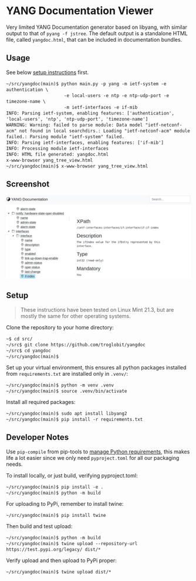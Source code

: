 YANG Documentation Viewer
=========================

Very limited YANG Documentation generator based on libyang, with similar
output to that of `pyang -f jstree`.  The default output is a standalone
HTML file, called `yangdoc.html`, that can be included in documentation
bundles.


Usage
-----

See below [setup instructions](#setup) first.

```
~/src/yangdoc(main)$ python main.py -p yang -m ietf-system -e authentication \
                      -e local-users -e ntp -e ntp-udp-port -e timezone-name \
                      -m ietf-interfaces -e if-mib
INFO: Parsing ietf-system, enabling features: ['authentication', 'local-users', 'ntp', 'ntp-udp-port', 'timezone-name']
WARNING: Warning: failed to parse module: Data model "ietf-netconf-acm" not found in local searchdirs.: Loading "ietf-netconf-acm" module failed.: Parsing module "ietf-system" failed.
INFO: Parsing ietf-interfaces, enabling features: ['if-mib']
INFO: Processing module ietf-interfaces
INFO: HTML file generated: yangdoc.html
x-www-browser yang_tree_view.html
~/src/yangdoc(main)$ x-www-browser yang_tree_view.html
```


Screenshot
----------

![](screenshot.png)


Setup
-----

> These instructions have been tested on Linux Mint 21.3, but
> are mostly the same for other operating systems.

Clone the repository to your home directory:

```
~$ cd src/
~/src$ git clone https://github.com/troglobit/yangdoc
~/src$ cd yangdoc
~/src/yangdoc(main)$
```

Set up your virtual environment, this ensures all python packages
installed from `requirements.txt` are installed only in `.venv/`:

```
~/src/yangdoc(main)$ python -m venv .venv
~/src/yangdoc(main)$ source .venv/bin/activate
```

Install all required packages:

```
~/src/yangdoc(main)$ sudo apt install libyang2
~/src/yangdoc(main)$ pip install -r requirements.txt
```


Developer Notes
---------------

Use `pip-compile` from pip-tools to [manage Python requirements][1],
this makes life a lot easier since we only need `pyproject.toml` for
all our packaging needs.

To install locally, or just build, verifying pyproject.toml:

```
~/src/yangdoc(main)$ pip install -e .
~/src/yangdoc(main)$ python -m build
```

For uploading to PyPi, remember to install twine:

```
~/src/yangdoc(main)$ pip install twine
```

Then build and test upload:

```
~/src/yangdoc(main)$ python -m build
~/src/yangdoc(main)$ twine upload --repository-url https://test.pypi.org/legacy/ dist/*
```

Verify upload and then upload to PyPi proper:

```
~/src/yangdoc(main)$ twine upload dist/*
```


[1]: https://massimilianobruni-92986.medium.com/fix-your-python-requirements-with-pip-tools-856765d8c061
